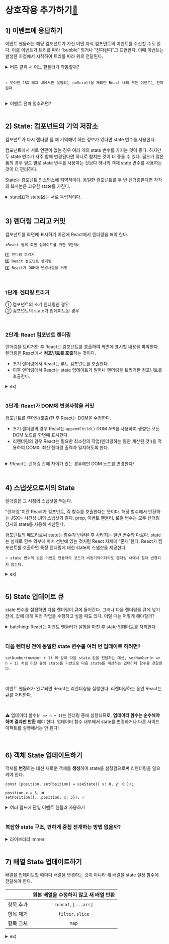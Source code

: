 # 상호작용 추가하기[🔗](https://ko.react.dev/learn/adding-interactivity)

## 1) 이벤트에 응답하기

이벤트 핸들러는 해당 컴포넌트가 가진 어떤 자식 컴포넌트의 이벤트를 수신할 수도 있다. 이를 이벤트가 트리를 따라 “bubble” 되거나 “전파된다”고 표현한다. 이때 이벤트는 발생한 지점에서 시작하여 트리를 따라 위로 전달된다.

<details>
  <summary>버튼 클릭 시 어느 핸들러가 작동할까?</summary>

```
export default function Toolbar() {
  return (
    <div className="Toolbar" onClick={() => {
      alert('You clicked on the toolbar!');
    }}>

      <button onClick={() => alert('Playing!')}>
        Play Movie
      </button>
      // ⭐ ①'Playing!' ②'You clicked on the toolbar!'

      <button onClick={() => alert('Uploading!')}>
        Upload Image
      </button>
      // ⭐ ①'Uploading!' ②'You clicked on the toolbar!'

    </div>
  );
}
```

</details>

<br/>

```
⚠️ 부여된 JSX 태그 내에서만 실행되는 onScroll을 제외한 React 내의 모든 이벤트는 전파된다
```

<br/>

<details>
  <summary>이벤트 전파 멈추려면?</summary>

```
function Button({ onClick, children }) {
  return (
    <button onClick={e => {
      e.stopPropagation(); //⭐
      onClick();
    }}>
      {children}
    </button>
  );
}

export default function Toolbar() {
  return (
    <div className="Toolbar" onClick={() => {
      alert('You clicked on the toolbar!');
    }}>
      <Button onClick={() => alert('Playing!')}>
        Play Movie
      </Button>
      <Button onClick={() => alert('Uploading!')}>
        Upload Image
      </Button>
    </div>
  );
}

```

이벤트 핸들러가 매개변수로 받는 이벤트 오브젝트를 사용하여 전파를 막을 수 있다.  
`e.stopPropagation()` 호출하여 이벤트 핸들러가 상위 태그에서 실행되지 않도록 멈추기!

</details>

<br/>

## 2) State: 컴포넌트의 기억 저장소

컴포넌트가 다시 렌더링 될 때 기억해야 하는 정보가 있다면 state 변수를 사용한다.

컴포넌트에서 서로 연관이 없는 경우 여러 개의 state 변수를 가지는 것이 좋다. 하지만 두 state 변수가 자주 함께 변경된다면 하나로 합치는 것이 더 좋을 수 있다. 필드가 많은 폼의 경우 필드 별로 state 변수를 사용하는 것보다 하나의 객체 state 변수를 사용하는 것이 더 편리하다.

State는 컴포넌트 인스턴스에 지역적이다. 동일한 컴포넌트를 두 번 렌더링한다면 각각의 복사본은 고유한 state를 가진다.

<details>
  <summary>state1️⃣과 state2️⃣는 서로 독립적이다.</summary>

```
import Gallery from './Gallery.js';

export default function Page() {
  return (
    <div className="Page">
      <Gallery /> 컴포넌트 안의 state1️⃣
      <Gallery /> 컴포넌트 안의 state2️⃣
    </div>
  );
}
```

⭐ 추가로, Page 컴포넌트는 Gallery의 state에 대해 아무것도 “알지” 못하며 심지어 그것이 있는지도 모른다. Props와 달리, state는 선언한 컴포넌트에 완전히 비공개이다. 부모 컴포넌트는 이를 변경할 수 없다.

</details>

<br/>

## 3) 렌더링 그리고 커밋

컴포넌트를 화면에 표시하기 이전에 React에서 렌더링을 해야 한다.

```
<React 앱의 화면 업데이트를 위한 3단계>

1️⃣ 렌더링 트리거
2️⃣ React 컴포넌트 렌더링
3️⃣ React가 DOM에 변경사항을 커밋
```

<br>

### 1단계: 렌더링 트리거

① 컴포넌트의 초기 렌더링인 경우  
② 컴포넌트의 state가 업데이트된 경우

<br/>

### 2단계: React 컴포넌트 렌더링

렌더링을 트리거한 후 React는 컴포넌트를 호출하여 화면에 표시할 내용을 파악한다.  
렌더링은 React에서 <b>컴포넌트를 호출</b>하는 것이다.

- 초기 렌더링에서 React는 루트 컴포넌트를 호출한다.
- 이후 렌더링에서 React는 state 업데이트가 일어나 렌더링을 트리거한 컴포넌트를 호출한다.

<details>
  <summary>ex)</summary>

```
import Gallery from './Gallery.js';
import { createRoot } from 'react-dom/client';

const root = createRoot(document.getElementById('root'))
root.render(<Gallery />);
```

```
export default function Gallery() {
  return (
    <section>
      <h1>Inspiring Sculptures</h1>
      <Image />
      <Image />
      <Image />
    </section>
  );
}

function Image() {
  return (
    <img
      src="https://i.imgur.com/ZF6s192.jpg"
      alt="'Floralis Genérica' by Eduardo Catalano: a gigantic metallic flower sculpture with reflective petals"
    />
  );
}

```

초기 렌더링 하는 동안 React는 `<section>`, `<h1>` 그리고 3개의 `<img>` 태그에 대한 DOM 노드를 생성한다.  
리렌더링하는 동안 React는 이전 렌더링 이후 변경된 속성을 계산한다. 다음 단계인 커밋 단계까지는 해당 정보로 아무런 작업도 수행하지 않는다.

</details>

<br/>

### 3단계: React가 DOM에 변경사항을 커밋

컴포넌트를 렌더링(호출)한 후 React는 DOM을 수정한다.

- 초기 렌더링의 경우 React는 `appendChild()` DOM API를 사용하여 생성한 모든 DOM 노드를 화면에 표시한다.
- 리렌더링의 경우 React는 필요한 최소한의 작업(렌더링하는 동안 계산된 것!)을 적용하여 DOM이 최신 렌더링 출력과 일치하도록 한다.

<br/>

<details><summary>❗React는 렌더링 간에 차이가 있는 경우에만 DOM  노드를 변경한다! </summary>

<br/>

매초 부모로부터 전달된 다른 props로 다시 렌더링하는 컴포넌트가 있다. `<input>`에 텍스트를 입력하여 `value`를 업데이트하지만 컴포넌트가 리렌더링될 때 텍스트는 사라지지 않는다.

```
export default function Clock({ time }) {
  return (
    <>
      <h1>{time}</h1>
      <input />
    </>
  );
}
```

→ 마지막 단계에서 React가 `<h1>`의 내용만 새로운 time으로 업데이트하기 때문이다.  
`<input>`이 JSX에서 이전과 같은 위치로 확인되므로 React는 `<input>` 또는 `value`를 건드리지 않는다!

</details>

<br/>

## 4) 스냅샷으로서의 State

렌더링은 그 시점의 스냅샷을 찍는다.

"렌더링"이란 React가 컴포넌트, 즉 함수를 호출한다는 뜻이다. 해당 함수에서 반환하는 JSX는 시간상 UI의 스냅샷과 같다.
prop, 이벤트 핸들러, 로컬 변수는 모두 렌더링 당시의 state를 사용해 계산된다.

컴포넌트의 메모리로써 state는 함수가 반환된 후 사라지는 일반 변수와 다르다. state는 실제로 함수 외부에 마치 선반에 있는 것처럼 React 자체에 “존재”한다. React가 컴포넌트를 호출하면 특정 렌더링에 대한 state의 스냅샷을 제공한다.

```
⭐ state 변수의 값은 이벤트 핸들러의 코드가 비동기적이더라도 렌더링 내에서 절대 변경되지 않는다.
```

<details>
<summary>ex)</summary>

```
import { useState } from 'react';

export default function Counter() {
  const [number, setNumber] = useState(0);

  return (
    <>
      <h1>{number}</h1>
      <button onClick={() => {
        setNumber(number + 5);
        setTimeout(() => {
          alert(number);
        }, 3000);
      }}>+5</button>
    </>
  )
}

```

해당 렌더링의 onClick 내에서, setNumber(number + 5)가 호출된 후에도 number의 값은 계속 0이다.  
이 값은 컴포넌트를 호출해 React가 UI의 “스냅샷을 찍을” 때 “고정”된 값이다.

 </details>

<br/>

## 5) State 업데이트 큐

state 변수를 설정하면 다음 렌더링이 큐에 들어간다. 그러나 다음 렌더링을 큐에 넣기 전에, 값에 대해 여러 작업을 수행하고 싶을 때도 있다. 이럴 때는 어떻게 해야할까?

<details>
<summary>batching: React는 이벤트 핸들러가 실행을 마친 후 state 업데이트를 처리한다.</summary>

<br/>

React는 state 업데이트를 하기 전에 이벤트 핸들러의 모든 코드가 실행될 때까지 기다린다. 이 때문에 리렌더링은 모든 set함수() 호출이 완료된 이후에만 일어난다.

이렇게 하면 너무 많은 리렌더링이 발생하지 않고도 여러 컴포넌트에서 나온 다수의 state 변수를 업데이트할 수 있다. 하지만 이는 이벤트 핸들러와 그 안에 있는 코드가 완료될 때까지 UI가 업데이트되지 않는다는 의미이기도 하다. batching라고도 하는 이 동작은 React 앱을 훨씬 빠르게 실행할 수 있게 해준다. 또한 일부 변수만 업데이트된 “반쯤 완성된” 혼란스러운 렌더링을 처리하지 않아도 된다.

</details>

<br/>

### 다음 렌더링 전에 동일한 state 변수를 여러 번 업데이트 하려면?

```
setNumber(number + 1) 와 같이 다음 state 값을 전달하는 대신, setNumber(n => n + 1) 처럼 이전 큐의 state를 기반으로 다음 state를 계산하는 업데이터 함수를 전달한다.
```

<br/>

이벤트 핸들러가 완료되면 React는 리렌더링을 실행한다. 리렌더링하는 동안 React는 큐를 처리한다.

<br/>

⚠️ 업데이터 함수(`n => n + 1`)는 렌더링 중에 실행되므로, <b>업데이터 함수는 순수해야 하며 결과만 반환</b> 해야 한다. 업데이터 함수 내부에서 state를 변경하거나 다른 사이드 이팩트를 실행해서는 안 된다!

<br/>

## 6) 객체 State 업데이트하기

객체를 <b>변경</b>하는 대신 새로운 객체를 <b>생성</b>하여 state를 설정함으로써 리렌더링을 일으켜야 한다.

```
const [position, setPosition] = useState({ x: 0, y: 0 });

position.x = 5; ❌
setPosition({...position, x: 5}); ✅
```

<details>
<summary>여러 필드에 단일 이벤트 핸들러 사용하기 </summary>

```
import { useState } from 'react';

export default function Form() {
  const [person, setPerson] = useState({
    firstName: 'Barbara',
    lastName: 'Hepworth',
    email: 'bhepworth@sculpture.com'
  });

  function handleChange(e) {
    setPerson({
      ...person,
      [e.target.name]: e.target.value //⭐
    });
  }

  return (
    <>
      <label>
        First name:
        <input
          name="firstName"
          value={person.firstName}
          onChange={handleChange}
        />
      </label>
      <label>
        Last name:
        <input
          name="lastName"
          value={person.lastName}
          onChange={handleChange}
        />
      </label>
      <label>
        Email:
        <input
          name="email"
          value={person.email}
          onChange={handleChange}
        />
      </label>
      <p>
        {person.firstName}{' '}
        {person.lastName}{' '}
        ({person.email})
      </p>
    </>
  );
}
```

</details>

<br/>

### 복잡한 state 구조, 편하게 중첩 전개하는 방법 없을까?

<details>
<summary>라이브러리 Immer</summary>

```
import { useImmer } from 'use-immer';

export default function Form() {
  const [person, updatePerson] = useImmer({
    name: 'Niki de Saint Phalle',
    artwork: {
      title: 'Blue Nana',
      city: 'Hamburg',
      image: 'https://i.imgur.com/Sd1AgUOm.jpg',
    }
  });

  function handleNameChange(e) {
    updatePerson(draft => {
      draft.name = e.target.value;
    });
  }

  function handleTitleChange(e) {
    updatePerson(draft => {
      draft.artwork.title = e.target.value;
    });
  }

  function handleCityChange(e) {
    updatePerson(draft => {
      draft.artwork.city = e.target.value;
    });
  }

  function handleImageChange(e) {
    updatePerson(draft => {
      draft.artwork.image = e.target.value;
    });
  }

  return (
    <>
      <label>
        Name:
        <input
          value={person.name}
          onChange={handleNameChange}
        />
      </label>
      <label>
        Title:
        <input
          value={person.artwork.title}
          onChange={handleTitleChange}
        />
      </label>
      <label>
        City:
        <input
          value={person.artwork.city}
          onChange={handleCityChange}
        />
      </label>
      <label>
        Image:
        <input
          value={person.artwork.image}
          onChange={handleImageChange}
        />
      </label>
      <p>
        <i>{person.artwork.title}</i>
        {' by '}
        {person.name}
        <br />
        (located in {person.artwork.city})
      </p>
      <img
        src={person.artwork.image}
        alt={person.artwork.title}
      />
    </>
  );
}
```

Immer는 업데이트 핸들러를 간결하게 관리할 수 있으며 특히 state가 중첩되어 있고 객체를 복사하는 것이 중복되는 코드를 만들 때 유용하다.

 </details>

 <br/>

## 7) 배열 State 업데이트하기

배열을 업데이트할 때마다 배열을 변경하는 것이 아니라 새 배열을 state 설정 함수에 전달해야 한다.

|           | 원본 배열을 수정하지 않고 새 배열 반환 |
| :-------: | :------------------------------------: |
| 항목 추가 |          `concat`, `[...arr]`          |
| 항목 제거 |           `filter`, `slice`            |
| 항목 교체 |                 `map`                  |

<details>
<summary>ex)</summary>

```
import { useState } from 'react';

const initialProducts = [{
  id: 0,
  name: 'Baklava',
  count: 1,
}, {
  id: 1,
  name: 'Cheese',
  count: 5,
}, {
  id: 2,
  name: 'Spaghetti',
  count: 2,
}];

export default function ShoppingCart() {
  const [
    products,
    setProducts
  ] = useState(initialProducts)

  function handleIncreaseClick(productId) {
    setProducts(products.map(product => {
      if (product.id === productId) {
        return {
          ...product,
          count: product.count + 1
        };
      } else {
        return product;
      }
    }))
  }

  function handleDecreaseClick(productId) {
    let nextProducts = products.map(product => {
      if (product.id === productId) {
        return {
          ...product,
          count: product.count - 1
        };
      } else {
        return product;
      }
    });
    nextProducts = nextProducts.filter(p =>
      p.count > 0
    );
    setProducts(nextProducts)
  }

  return (
    <ul>
      {products.map(product => (
        <li key={product.id}>
          {product.name}
          {' '}
          (<b>{product.count}</b>)
          <button onClick={() => {
            handleIncreaseClick(product.id);
          }}>
            +
          </button>
          <button onClick={() => {
            handleDecreaseClick(product.id);
          }}>
            –
          </button>
        </li>
      ))}
    </ul>
  );
}

```

</details>
